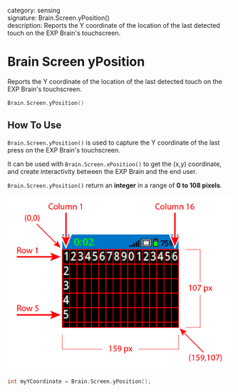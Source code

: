 category: sensing  
signature: Brain.Screen.yPosition()  
description: Reports the Y coordinate of the location of the last detected touch on the EXP Brain's touchscreen.

# Brain Screen yPosition
Reports the Y coordinate of the location of the last detected touch on the EXP Brain's touchscreen.

```cpp
Brain.Screen.yPosition()
```

## How To Use

`Brain.Screen.yPosition()` is used to capture the Y coordinate of the last press on the EXP Brain's touchscreen. 

It can be used with `Brain.Screen.xPosition()` to get the (x,y) coordinate, and create interactivity between the EXP Brain and the end user.

`Brain.Screen.yPosition()` return an **integer** in a range of **0 to 108 pixels**.

![row_column_brain](exp_row_column_brain.jpg)

```cpp
int myYCoordinate = Brain.Screen.yPosition();
```

<advanced>
</advanced>
